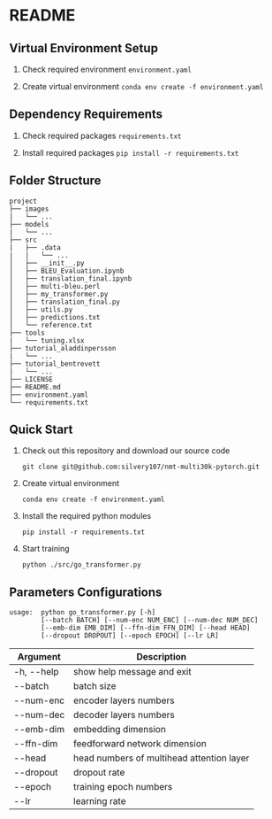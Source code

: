 # README


## Virtual Environment Setup
1. Check required environment
   `environment.yaml`

2. Create virtual environment
   `conda env create -f environment.yaml`

## Dependency Requirements 
1. Check required packages
`requirements.txt`

2. Install required packages
`pip install -r requirements.txt`
## Folder Structure
```
project
├── images
|   └── ...
├── models
|   └── ...
├── src
|   ├── .data
|   |   └── ...
│   ├── __init__.py
│   ├── BLEU_Evaluation.ipynb
│   ├── translation_final.ipynb
│   ├── multi-bleu.perl
│   ├── my_transformer.py
│   ├── translation_final.py
│   ├── utils.py
│   ├── predictions.txt
│   └── reference.txt
├── tools
|   └── tuning.xlsx
├── tutorial_aladdinpersson
|   └── ...
├── tutorial_bentrevett
|   └── ...
├── LICENSE
├── README.md
├── environment.yaml
└── requirements.txt
```
## Quick Start
1. Check out this repository and download our source code

    `git clone git@github.com:silvery107/nmt-multi30k-pytorch.git`

2. Create virtual environment

    `conda env create -f environment.yaml`

3. Install the required python modules

    `pip install -r requirements.txt`

4. Start training

    `python ./src/go_transformer.py`

## Parameters Configurations
```
usage:  python go_transformer.py [-h]
        [--batch BATCH] [--num-enc NUM_ENC] [--num-dec NUM_DEC] 
        [--emb-dim EMB_DIM] [--ffn-dim FFN_DIM] [--head HEAD]
        [--dropout DROPOUT] [--epoch EPOCH] [--lr LR] 
```

| Argument | Description |
|-|-|
|-h, --help|show help message and exit|
| --batch | batch size |
| --num-enc | encoder layers numbers |
| --num-dec | decoder layers numbers |
| --emb-dim | embedding dimension |
| --ffn-dim | feedforward network dimension |
| --head | head numbers of multihead attention layer |
| --dropout | dropout rate |
| --epoch | training epoch numbers |
| --lr | learning rate |